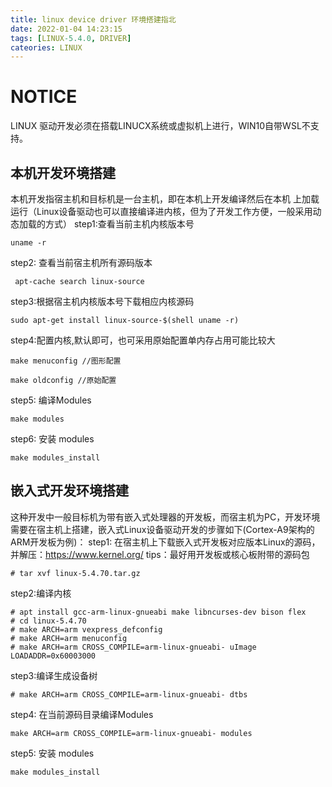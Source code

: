 ```yaml
---
title: linux device driver 环境搭建指北
date: 2022-01-04 14:23:15
tags: [LINUX-5.4.0, DRIVER]
cateories: LINUX
---
```

# NOTICE 
LINUX 驱动开发必须在搭载LINUCX系统或虚拟机上进行，WIN10自带WSL不支持。
## 本机开发环境搭建
本机开发指宿主机和目标机是一台主机，即在本机上开发编译然后在本机 上加载运行（Linux设备驱动也可以直接编译进内核，但为了开发工作方便，一般采用动态加载的方式）
step1:查看当前主机内核版本号

```
uname -r
```
step2: 查看当前宿主机所有源码版本
```
 apt-cache search linux-source
```
step3:根据宿主机内核版本号下载相应内核源码
```
sudo apt-get install linux-source-$(shell uname -r)
```
step4:配置内核,默认即可，也可采用原始配置单内存占用可能比较大
```
make menuconfig //图形配置

make oldconfig //原始配置
```
step5: 编译Modules
```
make modules
```
step6: 安装 modules
```
make modules_install
```

## 嵌入式开发环境搭建
这种开发中一般目标机为带有嵌入式处理器的开发板，而宿主机为PC，开发环境需要在宿主机上搭建，嵌入式Linux设备驱动开发的步骤如下(Cortex-A9架构的ARM开发板为例)：
step1:
在宿主机上下载嵌入式开发板对应版本Linux的源码，并解压：https://www.kernel.org/
tips：最好用开发板或核心板附带的源码包
```
# tar xvf linux-5.4.70.tar.gz
```
step2:编译内核
```
# apt install gcc-arm-linux-gnueabi make libncurses-dev bison flex
# cd linux-5.4.70
# make ARCH=arm vexpress_defconfig
# make ARCH=arm menuconfig
# make ARCH=arm CROSS_COMPILE=arm-linux-gnueabi- uImage LOADADDR=0x60003000
```
step3:编译生成设备树
```
# make ARCH=arm CROSS_COMPILE=arm-linux-gnueabi- dtbs
```
step4: 在当前源码目录编译Modules
```
make ARCH=arm CROSS_COMPILE=arm-linux-gnueabi- modules
```
step5: 安装 modules
```
make modules_install
```
